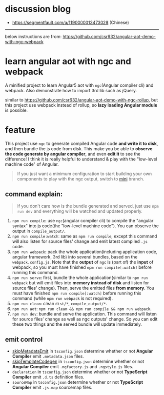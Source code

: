 # discussion blog
* https://segmentfault.com/a/1190000013473028 (Chinese)

****
below instructions are from: https://github.com/csr632/angular-aot-demo-with-ngc-webpack

# learn angular aot with ngc and webpack
A minified project to learn Angular5 aot with `ngc`(Angular compiler cli) and webpack. Also demonstrate how to import 3rd lib such as jQuery.

similar to https://github.com/csr632/angular-aot-demo-with-ngc-rollup, but this project use webpack instead of rollup, so **lazy loading Angular module** is possible.

# feature
This project use `ngc` to generate compiled Angular code **and write it to disk**, and then bundle the js code from disk. This make you be able to **observe the code generate by angular compiler**, and even **edit it** to see the difference! I think it is really helpful to understand & play with the "low-level machine code" of Angular.
> If you just want a minimum configuration to start building your own components to play with the ngc output, switch to [mini](https://github.com/csr632/angular-aot-demo-with-ngc-webpack/tree/mini) branch.

## command explain:
> If you don't care how is the bundle generated and served, just use `npm run dev` and everything will be watched and updated properly.

1. `npm run compile`: use `ngc`(angular compiler cli) to compile the "angular syntax" into js code(the "low-level machine code"). You can observe the output in `compile_output/`.
2. `npm run compile:watch`: same as `npm run compile`, except this command will also listen for source files' change and emit latest compiled `.js` code.
3. `npm run webpack`: pack the whole application(including application code, angular framework, 3rd lib) into several bundles, based on the `webpack.config.js`. Note that the **output** of `ngc` is (part of) the **input** of webpack, so you must have finished `npm run compile[:watch]` before running this command.
4. `npm run serve`: first, bundle the whole application(similar to `npm run webpack` but will emit files into **memory instead of disk** and listen for source files' change). Then, serve the emitted files **from memory**. You must have finished `npm run compile[:watch]` before running this command (while `npm run webpack` is not required).
5. `npm run clean`: clean `dist/*`, `compile_output/*`.
6. `npm run aot`: `npm run clean && npm run compile && npm run webpack`.
7. `npm run dev`: bundle and serve the application. This command will listen for source files' change as well as ngc outputs' change. So you can edit these two things and the served bundle will update immediately.

## emit control
* [skipMetadataEmit](https://angular.io/guide/aot-compiler#skipmetadataemit) in `tsconfig.json` determine whether or not **Angular Compiler** emit `.metadata.json` files.
* [skipTemplateCodegen](https://angular.io/guide/aot-compiler#skiptemplatecodegen) in `tsconfig.json` determine whether or not **Angular Compiler** emit `.ngfactory.js` and `.ngstyle.js` files.
* `declaration` in `tsconfig.json` determine whether or not **TypeScript Compiler** emit `.d.ts` definition files.
* `sourceMap` in `tsconfig.json` determine whether or not **TypeScript Compiler** emit `.js.map` sourcemap files.
